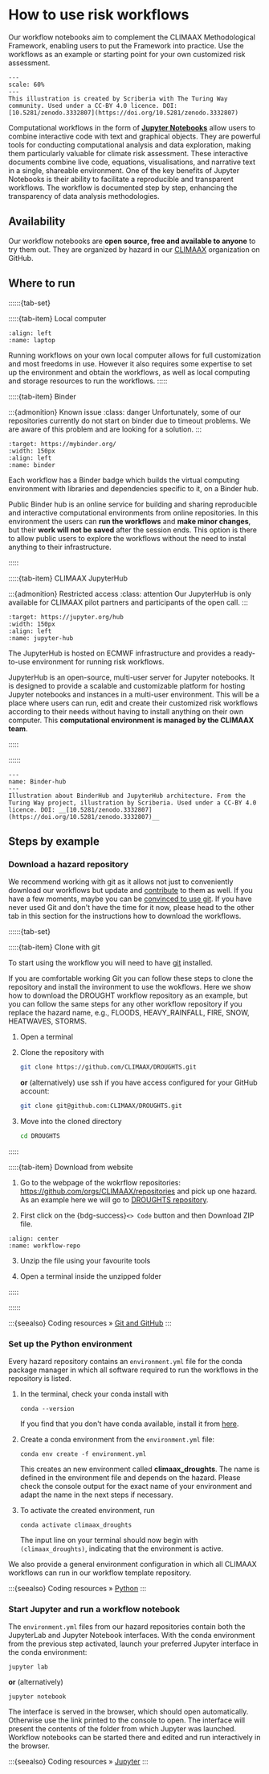 # How to use risk workflows

Our workflow notebooks aim to complement the CLIMAAX Methodological Framework, enabling users to put the Framework into practice. Use the workflows as an example or starting point for your own customized risk assessment.

```{figure} ../images/illustration/how_to_use_workflows.jpg
---
scale: 60%
---
This illustration is created by Scriberia with The Turing Way community. Used under a CC-BY 4.0 licence. DOI: [10.5281/zenodo.3332807](https://doi.org/10.5281/zenodo.3332807)
```

Computational workflows in the form of __[Jupyter Notebooks](https://jupyter-notebook.readthedocs.io/en/latest/)__ allow users to combine interactive code with text and graphical objects. They are powerful tools for conducting computational analysis and data exploration, making them particularly valuable for climate risk assessment. These interactive documents combine live code, equations, visualisations, and narrative text in a single, shareable environment. One of the key benefits of Jupyter Notebooks is their ability to facilitate a reproducible and transparent workflows. The workflow is documented step by step, enhancing the transparency of data analysis methodologies.


## Availability

Our workflow notebooks are **open source, free and available to anyone** to try them out. They are organized by hazard in our [CLIMAAX](https://github.com/climaax/) organization on GitHub.


## Where to run

::::::{tab-set}

:::::{tab-item} Local computer

```{image} ../images/laptop.png
:align: left
:name: laptop
```

Running workflows on your own local computer allows for full customization and most freedoms in use.
However it also requires some expertise to set up the environment and obtain the workflows, as well as local computing and storage resources to run the workflows.
:::::


:::::{tab-item} Binder

:::{admonition} Known issue
:class: danger
Unfortunately, some of our repositories currently do not start on binder due to timeout problems. We are aware of this problem and are looking for a solution.
:::

```{image} ../images/binder-logo.svg
:target: https://mybinder.org/
:width: 150px
:align: left
:name: binder
```
Each workflow has a Binder badge which builds the virtual computing environment with libraries and dependencies specific to it, on a Binder hub.

Public Binder hub is an online service for building and sharing reproducible and interactive computational environments from online repositories.
In this environment the users can **run the workflows** and **make minor changes**, but their **work will not be saved** after the session ends.
This option is there to allow public users to explore the workflows without the need to instal anything to their infrastructure.

:::::


:::::{tab-item} CLIMAAX JupyterHub

:::{admonition} Restricted access
:class: attention
Our JupyterHub is only available for CLIMAAX pilot partners and participants of the open call.
:::

```{image} ../images/jupyter-hub-logo.svg
:target: https://jupyter.org/hub
:width: 150px
:align: left
:name: jupyter-hub
```

The JupyterHub is hosted on ECMWF infrastructure and provides a ready-to-use environment for running risk workflows.

JupyterHub is an open-source, multi-user server for Jupyter notebooks. It is designed to provide a scalable and customizable platform for hosting Jupyter notebooks and instances in a multi-user environment. This will be a place where users can run, edit and create their customized risk workflows according to their needs without having to install anything on their own computer.
This **computational environment is managed by the CLIMAAX team**.

:::::

::::::

```{figure} ../images/illustration/BinderHub.jpg
---
name: Binder-hub
---
Illustration about BinderHub and JupyterHub architecture. From the Turing Way project, illustration by Scriberia. Used under a CC-BY 4.0 licence. DOI: __[10.5281/zenodo.3332807](https://doi.org/10.5281/zenodo.3332807)__
```


## Steps by example


### Download a hazard repository

We recommend working with git as it allows not just to conveniently download our workflows but update and [contribute](../community/contribute.md#contribute-to-risk-recipes) to them as well.
If you have a few moments, maybe you can be [convinced to use git](https://the-turing-way.netlify.app/reproducible-research/vcs).
If you have never used Git and don't have the time for it now, please head to the other tab in this section for the instructions how to download the workflows.

::::::{tab-set}

:::::{tab-item} Clone with git

To start using the workflow you will need to have [git](https://git-scm.com/) installed.

If you are comfortable working Git you can follow these steps to clone the repository and install the invironment to use the wokflows.
Here we show how to download the DROUGHT workflow repository as an example, but you can follow the same steps for any other workflow repository if you replace the hazard name, e.g., FLOODS, HEAVY_RAINFALL, FIRE, SNOW, HEATWAVES, STORMS.

1. Open a terminal

2. Clone the repository with

    ```bash
    git clone https://github.com/CLIMAAX/DROUGHTS.git
    ```

    **or** (alternatively) use ssh if you have access configured for your GitHub account:

    ```bash
    git clone git@github.com:CLIMAAX/DROUGHTS.git
    ```

3. Move into the cloned directory
    ```bash
    cd DROUGHTS
    ```

:::::

:::::{tab-item} Download from website

1. Go to the webpage of the wokrflow repositories: https://github.com/orgs/CLIMAAX/repositories and pick up one hazard.
As an example here we will go to [DROUGHTS repository](https://github.com/CLIMAAX/DROUGHTS).

2. First click on the {bdg-success}`<> Code` button and then Download ZIP file.

```{figure} ../images/download-repo.png
:align: center
:name: workflow-repo
```
3. Unzip the file using your favourite tools

4. Open a terminal inside the unzipped folder

:::::

::::::

:::{seealso}
Coding resources » [Git and GitHub](../resources/software.md#git-and-github)
:::


### Set up the Python environment

Every hazard repository contains an `environment.yml` file for the conda package manager in which all software required to run the workflows in the repository is listed.

1. In the terminal, check your conda install with

    ```
    conda --version
    ```

    If you find that you don't have conda available, install it from [here](https://conda-forge.org/download/).

2. Create a conda environment from the `environment.yml` file:

    ```
    conda env create -f environment.yml
    ```

    This creates an new environment called **climaax_droughts**.
    The name is defined in the environment file and depends on the hazard.
    Please check the console output for the exact name of your environment and adapt the name in the next steps if necessary.

3. To activate the created environment, run

    ```
    conda activate climaax_droughts
    ```

    The input line on your terminal should now begin with `(climaax_droughts)`, indicating that the environment is active.

We also provide a general environment configuration in which all CLIMAAX workflows can run in our workflow template repository.

:::{seealso}
Coding resources » [Python](../resources/software.md#python)
:::


### Start Jupyter and run a workflow notebook

The `environment.yml` files from our hazard repositories contain both the JupyterLab and Jupyter Notebook interfaces. With the conda environment from the previous step activated, launch your preferred Jupyter interface in the conda environment:

```
jupyter lab
```

**or** (alternatively)

```
jupyter notebook
```

The interface is served in the browser, which should open automatically. Otherwise use the link printed to the console to open. The interface will present the contents of the folder from which Jupyter was launched. Workflow notebooks can be started there and edited and run interactively in the browser.

:::{seealso}
Coding resources » [Jupyter](../resources/software.md#jupyter)
:::
